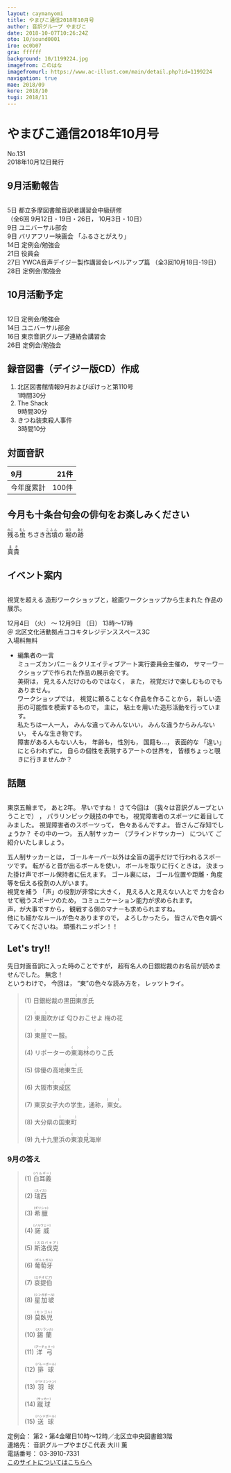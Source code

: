 ```yaml
---
layout: caymanyomi
title: やまびこ通信2018年10月号
author: 音訳グループ やまびこ
date: 2018-10-07T10:26:24Z
oto: 10/sound0001
iro: ec0b07
gra: ffffff
background: 10/1199224.jpg
imagefrom: このはな
imagefromurl: https://www.ac-illust.com/main/detail.php?id=1199224
navigation: true
mae: 2018/09
kore: 2018/10
tugi: 2018/11
---
```


# <span data-dur="4.579" data-begin="2.050" id="xmri_0001">やまびこ通信2018年10月号</span>

<span data-dur="2.8" data-begin="6.629" id="xmri_0002">No.131</span>  
<span data-dur="4.572" data-begin="9.429" id="xmri_0003">2018年10月12日発行</span>

## <span data-dur="2.56" data-begin="19.251" id="xmri_0006">9月活動報告</span>

<img class="migi" src="media/10/cut1.png" alt="" />

<span data-dur="1.088" data-begin="21.811" id="xmri_0007">5日</span>
<span data-dur="4.842" data-begin="22.899" id="xmri_0008">都立多摩図書館音訳者講習会中級研修</span>  
<span data-dur="5.632" data-begin="27.741" id="xmri_0009">（全6回 9月12日・19日・26日，</span>
<span data-dur="3.063" data-begin="33.373" id="xmri_000A">10月3日・10日）</span>  
<span data-dur="1.197" data-begin="36.436" id="xmri_000B">9日</span>
<span data-dur="2.635" data-begin="37.633" id="xmri_000C">ユニバーサル部会</span>  
<span data-dur="1.197" data-begin="40.268" id="xmri_000D">9日</span>
<span data-dur="1.991" data-begin="41.465" id="xmri_000E">バリアフリー映画会</span>
<span data-dur="2.345" data-begin="43.456" id="xmri_000F">「ふるさとがえり」</span>  
<span data-dur="1.357" data-begin="45.801" id="xmri_0010">14日</span>
<span data-dur="3.263" data-begin="47.158" id="xmri_0011">定例会/勉強会</span>  
<span data-dur="1.704" data-begin="50.421" id="xmri_0012">21日</span>
<span data-dur="2.28" data-begin="52.125" id="xmri_0013">役員会</span>  
<span data-dur="1.721" data-begin="54.405" id="xmri_0014">27日</span>
<span data-dur="5.752" data-begin="56.126" id="xmri_0015">YWCA音声デイジー製作講習会レベルアップ篇</span>
<span data-dur="5.209" data-begin="61.878" id="xmri_0016">（全3回10月18日･19日）</span>  
<span data-dur="1.763" data-begin="67.087" id="xmri_0017">28日</span>
<span data-dur="3.963" data-begin="68.850" id="xmri_0018">定例会/勉強会</span>

## <span data-dur="2.669" data-begin="72.813" id="xmri_0019">10月活動予定</span>

<img class="migi" src="media/10/cut2.png" alt="" />

<span data-dur="1.455" data-begin="75.482" id="xmri_001A">12日</span>
<span data-dur="3.263" data-begin="76.937" id="xmri_001B">定例会/勉強会</span>  
<span data-dur="1.358" data-begin="80.200" id="xmri_001C">14日</span>
<span data-dur="2.634" data-begin="81.558" id="xmri_001D">ユニバーサル部会</span>  
<span data-dur="1.562" data-begin="84.192" id="xmri_001E">16日</span>
<span data-dur="4.474" data-begin="85.754" id="xmri_001F">東京音訳グループ連絡会講習会</span>  
<span data-dur="1.747" data-begin="90.228" id="xmri_0020">26日</span>
<span data-dur="3.963" data-begin="91.975" id="xmri_0021">定例会/勉強会</span>

## <span data-dur="4.644" data-begin="95.938" id="xmri_0022">録音図書（デイジー版CD）作成</span>

1. <span data-dur="5.24" data-begin="103.221" id="xmri_0025">北区図書館情報9月およびぽけっと第110号</span>  
<span data-dur="2.963" data-begin="108.461" id="xmri_0026">1時間30分</span>
2. <span data-dur="1.256" data-begin="112.156" id="xmri_0028">The Shack</span>  
<span data-dur="2.854" data-begin="113.412" id="xmri_0029">9時間30分</span>
3. <span data-dur="2.768" data-begin="117.260" id="xmri_002B">きつね装束殺人事件</span>  
<span data-dur="3.513" data-begin="120.028" id="xmri_002C">3時間10分</span>

## <span data-dur="2.067" data-begin="123.541" id="xmri_002D">対面音訳</span>

|<span data-dur="1.006" data-begin="125.608" id="xmri_002E">9月</span>|<span data-dur="2.489" data-begin="126.614" id="xmri_002F">21件</span>|
|:---|---:|
|<span data-dur="1.785" data-begin="129.103" id="xmri_0030">今年度累計</span>|<span data-dur="2.681" data-begin="130.888" id="xmri_0031">100件</span>|

## <span data-dur="4.753" data-begin="133.569" id="xmri_0032">今月も十条台句会の俳句をお楽しみください</span>

<span data-dur="11.283" data-begin="138.322" id="xmri_0033"><ruby>残<rt>のこ</rt></ruby>る<ruby>虫<rt>むし</rt></ruby> ちさき<ruby>古墳<rt>こふん</rt></ruby>の <ruby>堀<rt>ほり</rt></ruby>の<ruby>跡<rt>あと</rt></ruby></span>

<span data-dur="2.44" data-begin="149.605" id="xmri_0039" class="haigo"><ruby>真貴<rt>まき</rt></ruby></span>

## <span data-dur="2.096" data-begin="152.045" id="xmri_003A">イベント案内</span>

<img class="migi" src="media/10/cut3.png" alt="" />

<span data-dur="1.663" data-begin="154.141" id="xmri_003B">視覚を超える</span>
<span data-dur="4.078" data-begin="155.804" id="xmri_003C">造形ワークショップと，絵画ワークショップから生まれた</span>
<span data-dur="3.168" data-begin="159.882" id="xmri_003D">作品の展示。</span>

<span data-dur="1.838" data-begin="163.050" id="xmri_003E">12月4日</span>
<span data-dur="1.118" data-begin="164.888" id="xmri_003F">（火）</span>
<span data-dur="0.809" data-begin="166.006" id="xmri_0040">～</span>
<span data-dur="1.938" data-begin="166.815" id="xmri_0041">12月9日</span>
<span data-dur="1.334" data-begin="168.753" id="xmri_0042">（日）</span>
<span data-dur="3.172" data-begin="170.087" id="xmri_0043">13時～17時</span>  
<span data-dur="1.422" data-begin="173.259" id="xmri_0044">＠</span>
<span data-dur="6.156" data-begin="174.681" id="xmri_0045">北区文化活動拠点ココキタレジデンススペース3C</span>  
<span data-dur="3.031" data-begin="180.837" id="xmri_0046">入場料無料</span>

- <span data-dur="2.364" data-begin="183.868" id="xmri_0047">編集者の一言</span>  
<span data-dur="5.281" data-begin="186.232" id="xmri_0048">ミューズカンパニー＆クリエイティブアート実行委員会主催の，</span> <span data-dur="5.71" data-begin="191.513" id="xmri_0049">サマーワークショップで作られた作品の展示会です。</span>  
<span data-dur="1.302" data-begin="197.223" id="xmri_004A">美術は，</span> <span data-dur="2.385" data-begin="198.525" id="xmri_004B">見える人だけのものではなく，</span> <span data-dur="0.944" data-begin="200.910" id="xmri_004C">また，</span> <span data-dur="4.237" data-begin="201.854" id="xmri_004D">視覚だけで楽しむものでもありません。</span>  
<span data-dur="1.565" data-begin="206.091" id="xmri_004E">ワークショップでは，</span> <span data-dur="3.819" data-begin="207.656" id="xmri_004F">視覚に頼ることなく作品を作ることから，</span> <span data-dur="3.532" data-begin="211.475" id="xmri_0050">新しい造形の可能性を模索するもので，</span> <span data-dur="0.959" data-begin="215.007" id="xmri_0051">主に，</span> <span data-dur="5.178" data-begin="215.966" id="xmri_0052">粘土を用いた造形活動を行っています。</span>  
<span data-dur="2.147" data-begin="221.144" id="xmri_0053">私たちは一人一人，</span> <span data-dur="2.62" data-begin="223.291" id="xmri_0054">みんな違ってみんないい，</span> <span data-dur="2.701" data-begin="225.911" id="xmri_0055">みんな違うからみんないい，</span> <span data-dur="3.23" data-begin="228.612" id="xmri_0056">そんな生き物です。</span>  
<span data-dur="2.551" data-begin="231.842" id="xmri_0057">障害がある人もない人も，</span> <span data-dur="1.315" data-begin="234.393" id="xmri_0058">年齢も，</span> <span data-dur="1.359" data-begin="235.708" id="xmri_0059">性別も，</span> <span data-dur="1.993" data-begin="237.067" id="xmri_005A">国籍も…，</span> <span data-dur="1.595" data-begin="239.060" id="xmri_005B">表面的な</span> <span data-dur="1.033" data-begin="240.655" id="xmri_005C">「違い」</span> <span data-dur="1.577" data-begin="241.688" id="xmri_005D">にとらわれずに，</span> <span data-dur="3.563" data-begin="243.265" id="xmri_005E">自らの個性を表現するアートの世界を，</span> <span data-dur="5.344" data-begin="246.828" id="xmri_005F">皆様ちょっと覗きに行きませんか？</span>

## <span data-dur="1.511" data-begin="252.172" id="xmri_0060">話題</span>

<img class="migi" src="media/10/cut4.png" alt="" />

<span data-dur="1.659" data-begin="253.683" id="xmri_0061">東京五輪まで，</span>
<span data-dur="2.143" data-begin="255.342" id="xmri_0062">あと2年。</span>
<span data-dur="2.599" data-begin="257.485" id="xmri_0063">早いですね！</span>
<span data-dur="1.693" data-begin="260.084" id="xmri_0064">さて今回は</span>
<span data-dur="3.442" data-begin="261.777" id="xmri_0065">（我々は音訳グループということで）</span>
<span data-dur="0.5" data-begin="265.219" id="xmri_0066">，</span>
<span data-dur="2.373" data-begin="265.719" id="xmri_0067">パラリンピック競技の中でも，</span>
<span data-dur="4.411" data-begin="268.092" id="xmri_0068">視覚障害者のスポーツに着目してみました。</span>
<span data-dur="2.534" data-begin="272.503" id="xmri_0069">視覚障害者のスポーツって，</span>
<span data-dur="3.34" data-begin="275.037" id="xmri_006A">色々あるんですよ。</span>
<span data-dur="3.382" data-begin="278.377" id="xmri_006B">皆さんご存知でしょうか？</span>
<span data-dur="1.799" data-begin="281.759" id="xmri_006C">その中の一つ，</span>
<span data-dur="1.942" data-begin="283.558" id="xmri_006D">五人制サッカー</span>
<span data-dur="1.783" data-begin="285.500" id="xmri_006E">（ブラインドサッカー）</span>
<span data-dur="1.329" data-begin="287.283" id="xmri_006F">について</span>
<span data-dur="3.5" data-begin="288.612" id="xmri_0070">ご紹介いたしましょう。</span>

<span data-dur="2.185" data-begin="292.112" id="xmri_0071">五人制サッカーとは，</span>
<span data-dur="6.264" data-begin="294.297" id="xmri_0072">ゴールキーパー以外は全盲の選手だけで行われるスポーツです。</span>
<span data-dur="2.713" data-begin="300.561" id="xmri_0073">転がると音が出るボールを使い，</span>
<span data-dur="2.151" data-begin="303.274" id="xmri_0074">ボールを取りに行くときは，</span>
<span data-dur="4.43" data-begin="305.425" id="xmri_0075">決まった掛け声でボール保持者に伝えます。</span>
<span data-dur="1.551" data-begin="309.855" id="xmri_0076">ゴール裏には，</span>
<span data-dur="5.961" data-begin="311.406" id="xmri_0077">ゴール位置や距離・角度等を伝える役割の人がいます。</span>  
<span data-dur="1.639" data-begin="317.367" id="xmri_0078">視覚を補う</span>
<span data-dur="2.769" data-begin="319.006" id="xmri_0079">「声」の役割が非常に大きく，</span>
<span data-dur="2.335" data-begin="321.775" id="xmri_007A">見える人と見えない人とで</span>
<span data-dur="3.09" data-begin="324.110" id="xmri_007B">力を合わせて戦うスポーツのため，</span>
<span data-dur="4.193" data-begin="327.200" id="xmri_007C">コミュニケーション能力が求められます。</span>  
<span data-dur="1.792" data-begin="331.393" id="xmri_007D">声，が大事ですから，</span>
<span data-dur="5.143" data-begin="333.185" id="xmri_007E">観戦する側のマナーも求められますね。</span>  
<span data-dur="3.715" data-begin="338.328" id="xmri_007F">他にも細かなルールが色々ありますので，</span>
<span data-dur="1.454" data-begin="342.043" id="xmri_0080">よろしかったら，</span>
<span data-dur="4.513" data-begin="343.497" id="xmri_0081">皆さんで色々調べてみてくださいね。</span>
<span data-dur="3.323" data-begin="348.010" id="xmri_0082">頑張れニッポン！！</span>

## <span data-dur="1.749" data-begin="351.333" id="xmri_0083">Let's try!!</span>

<span data-dur="3.831" data-begin="353.082" id="xmri_0084">先日対面音訳に入った時のことですが，</span>
<span data-dur="5.302" data-begin="356.913" id="xmri_0085">超有名人の日銀総裁のお名前が読めませんでした。</span>
<span data-dur="1.494" data-begin="362.215" id="xmri_0086">無念！</span>  
<span data-dur="1.448" data-begin="363.709" id="xmri_0087">というわけで，</span>
<span data-dur="1.234" data-begin="365.157" id="xmri_0088">今回は，</span>
<span data-dur="2.761" data-begin="366.391" id="xmri_0089">“東”の色々な読み方を，</span>
<span data-dur="2.671" data-begin="369.152" id="xmri_008A">レッツトライ。</span>

<blockquote markdown="1">
(1) 日銀総裁の黒田<ruby>東彦<rt>(　　　)</rt></ruby>氏

(2) <ruby>東風<rt>(　　　)</rt></ruby>吹かば 匂ひおこせよ 梅の花

(3) <ruby>東屋<rt>(　　　)</rt></ruby>で一服。

(4) リポーターの<ruby>東海林<rt>(　　　)</rt></ruby>のりこ氏

(5) 俳優の高地<ruby>東生<rt>(　　　)</rt></ruby>氏

(6) 大阪市<ruby>東成<rt>(　　　)</rt></ruby>区

(7) 東京女子大の学生，通称，<ruby>東女<rt>(　　　)</rt></ruby>。

(8) 大分県の<ruby>国東町<rt>(　　　)</rt></ruby>

(9) 九十九里浜の<ruby>東浪見<rt>(　　　)</rt></ruby>海岸
</blockquote>

### <span data-dur="2.077" data-begin="374.836" id="xmri_008C">9月の答え</span>

<blockquote markdown="1">
<span data-dur="1.373" data-begin="376.913" id="xmri_008D">(1)</span>
<span data-dur="1.997" data-begin="378.286" id="xmri_008E"><ruby>白耳義<rt>(ベルギー)</rt></ruby></span>

<span data-dur="1.123" data-begin="380.283" id="xmri_008F">(2)</span>
<span data-dur="2.056" data-begin="381.406" id="xmri_0090"><ruby>瑞西<rt>(スイス)</rt></ruby></span>

<span data-dur="1.368" data-begin="383.462" id="xmri_0091">(3)</span>
<span data-dur="1.983" data-begin="384.830" id="xmri_0092"><ruby>希臘<rt>(ギリシャ)</rt></ruby></span>

<span data-dur="1.273" data-begin="386.813" id="xmri_0093">(4)</span>
<span data-dur="2" data-begin="388.086" id="xmri_0094"><ruby>諾威<rt>(ノルウェー)</rt></ruby></span>

<span data-dur="1.165" data-begin="390.086" id="xmri_0095">(5)</span>
<span data-dur="2.264" data-begin="391.251" id="xmri_0096"><ruby>斯洛伐克<rt>(スロバキア)</rt></ruby></span>

<span data-dur="1.291" data-begin="393.515" id="xmri_0097">(6)</span>
<span data-dur="2.079" data-begin="394.806" id="xmri_0098"><ruby>葡萄牙<rt>(ポルトガル)</rt></ruby></span>

<span data-dur="1.282" data-begin="396.885" id="xmri_0099">(7)</span>
<span data-dur="2.222" data-begin="398.167" id="xmri_009A"><ruby>哀提伯<rt>(エチオピア)</rt></ruby></span>

<span data-dur="1.408" data-begin="400.389" id="xmri_009B">(8)</span>
<span data-dur="2.331" data-begin="401.797" id="xmri_009C"><ruby>星加坡<rt>(シンガポール)</rt></ruby></span>

<span data-dur="1.348" data-begin="404.128" id="xmri_009D">(9)</span>
<span data-dur="1.982" data-begin="405.476" id="xmri_009E"><ruby>莫臥児<rt>(モンゴル)</rt></ruby></span>

<span data-dur="1.299" data-begin="407.458" id="xmri_009F">(10)</span>
<span data-dur="2.197" data-begin="408.757" id="xmri_00A0"><ruby>錫蘭<rt>(スリランカ)</rt></ruby></span>

<span data-dur="1.645" data-begin="410.954" id="xmri_00A1">(11)</span>
<span data-dur="2.114" data-begin="412.599" id="xmri_00A2"><ruby>洋弓<rt>(アーチェリー)</rt></ruby></span>

<span data-dur="1.46" data-begin="414.713" id="xmri_00A3">(12)</span>
<span data-dur="2.317" data-begin="416.173" id="xmri_00A4"><ruby>排球<rt>(バレーボール)</rt></ruby></span>

<span data-dur="1.555" data-begin="418.490" id="xmri_00A5">(13)</span>
<span data-dur="2.354" data-begin="420.045" id="xmri_00A6"><ruby>羽球<rt>(バドミントン)</rt></ruby></span>

<span data-dur="1.55" data-begin="422.399" id="xmri_00A7">(14)</span>
<span data-dur="2.013" data-begin="423.949" id="xmri_00A8"><ruby>蹴球<rt>(サッカー)</rt></ruby></span>

<span data-dur="1.449" data-begin="425.962" id="xmri_00A9">(15)</span>
<span data-dur="2.911" data-begin="427.411" id="xmri_00AA"><ruby>送球<rt>(ハンドボール)</rt></ruby></span>
</blockquote>

<span data-dur="1.272" data-begin="430.322" id="xmri_00AB">定例会：</span>
<span data-dur="7.282" data-begin="431.594" id="xmri_00AC">第2・第4金曜日10時～12時／北区立中央図書館3階</span>  
<span data-dur="1.446" data-begin="438.876" id="xmri_00AD">連絡先：</span>
<span data-dur="4.375" data-begin="440.322" id="xmri_00AE">音訳グループやまびこ代表 大川 薫</span>  
<span data-dur="1.627" data-begin="444.697" id="xmri_00AF">電話番号：</span>
<span data-dur="4.069" data-begin="446.324" id="xmri_00B0">03-3910-7331</span>  
<span data-dur="2.525" data-begin="450.393" id="xmri_00B1"><a href="mailto:ymbk2016ml@gmail.com?Subject=やまびこウェブサイトについて" data-dur="2.282" data-begin="452.918" id="xmri_00B2">このサイトについてはこちらへ</a></span>

